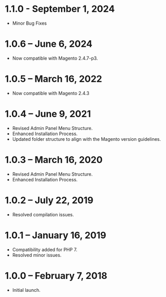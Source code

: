 1.1.0 - September 1, 2024
=============
* Minor Bug Fixes

1.0.6 – June 6, 2024
=============
* Now compatible with Magento 2.4.7-p3.

1.0.5 – March 16, 2022
=============
* Now compatible with Magento 2.4.3

1.0.4 – June 9, 2021
=============
* Revised Admin Panel Menu Structure.
* Enhanced Installation Process.
* Updated folder structure to align with the Magento version guidelines.

1.0.3 – March 16, 2020
=============
* Revised Admin Panel Menu Structure.
* Enhanced Installation Process.

1.0.2 – July 22, 2019
=============
* Resolved compilation issues.

1.0.1 – January 16, 2019
=============
* Compatibility added for PHP 7.
* Resolved minor issues.

1.0.0 – February 7, 2018
=============
* Initial launch.